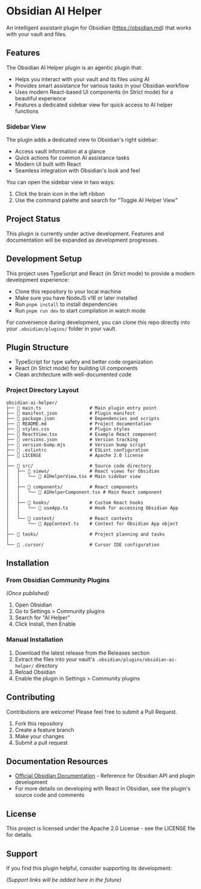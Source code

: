 # Obsidian AI Helper

An intelligent assistant plugin for Obsidian (https://obsidian.md) that works with your vault and files.

## Features

The Obsidian AI Helper plugin is an agentic plugin that:

-   Helps you interact with your vault and its files using AI
-   Provides smart assistance for various tasks in your Obsidian workflow
-   Uses modern React-based UI components (in Strict mode) for a beautiful experience
-   Features a dedicated sidebar view for quick access to AI helper functions

### Sidebar View

The plugin adds a dedicated view to Obsidian's right sidebar:

-   Access vault information at a glance
-   Quick actions for common AI assistance tasks
-   Modern UI built with React
-   Seamless integration with Obsidian's look and feel

You can open the sidebar view in two ways:

1. Click the brain icon in the left ribbon
2. Use the command palette and search for "Toggle AI Helper View"

## Project Status

This plugin is currently under active development. Features and documentation will be expanded as development progresses.

## Development Setup

This project uses TypeScript and React (in Strict mode) to provide a modern development experience:

-   Clone this repository to your local machine
-   Make sure you have NodeJS v16 or later installed
-   Run `pnpm install` to install dependencies
-   Run `pnpm run dev` to start compilation in watch mode

For convenience during development, you can clone this repo directly into your `.obsidian/plugins/` folder in your vault.

## Plugin Structure

-   TypeScript for type safety and better code organization
-   React (in Strict mode) for building UI components
-   Clean architecture with well-documented code

### Project Directory Layout

```
obsidian-ai-helper/
├── 📄 main.ts                  # Main plugin entry point
├── 📄 manifest.json            # Plugin manifest
├── 📄 package.json             # Dependencies and scripts
├── 📄 README.md                # Project documentation
├── 📄 styles.css               # Plugin styles
├── 📄 ReactView.tsx            # Example React component
├── 📄 versions.json            # Version tracking
├── 📄 version-bump.mjs         # Version bump script
├── 📄 .eslintrc                # ESLint configuration
├── 📄 LICENSE                  # Apache 2.0 license
│
├── 📁 src/                     # Source code directory
│   ├── 📁 views/               # React views for Obsidian
│   │   └── 📄 AIHelperView.tsx # Main sidebar view
│   │
│   ├── 📁 components/          # React components
│   │   └── 📄 AIHelperComponent.tsx # Main React component
│   │
│   ├── 📁 hooks/               # Custom React hooks
│   │   └── 📄 useApp.ts        # Hook for accessing Obsidian App
│   │
│   └── 📁 context/             # React contexts
│       └── 📄 AppContext.ts    # Context for Obsidian App object
│
├── 📁 tasks/                   # Project planning and tasks
│
└── 📁 .cursor/                 # Cursor IDE configuration
```

## Installation

### From Obsidian Community Plugins

_(Once published)_

1. Open Obsidian
2. Go to Settings > Community plugins
3. Search for "AI Helper"
4. Click Install, then Enable

### Manual Installation

1. Download the latest release from the Releases section
2. Extract the files into your vault's `.obsidian/plugins/obsidian-ai-helper/` directory
3. Reload Obsidian
4. Enable the plugin in Settings > Community plugins

## Contributing

Contributions are welcome! Please feel free to submit a Pull Request.

1. Fork this repository
2. Create a feature branch
3. Make your changes
4. Submit a pull request

## Documentation Resources

-   [Official Obsidian Documentation](https://docs.obsidian.md/) - Reference for Obsidian API and plugin development
-   For more details on developing with React in Obsidian, see the plugin's source code and comments

## License

This project is licensed under the Apache 2.0 License - see the LICENSE file for details.

## Support

If you find this plugin helpful, consider supporting its development:

_(Support links will be added here in the future)_
